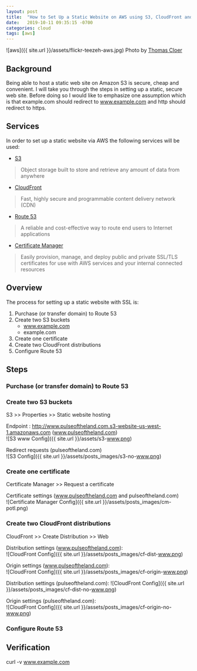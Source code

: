 ```yaml
---
layout: post
title:  "How to Set Up a Static Website on AWS using S3, CloudFront and Route 53"
date:   2019-10-11 09:35:15 -0700
categories: cloud
tags: [aws]
---
```

![aws]({{ site.url }}/assets/flickr-teezeh-aws.jpg)
Photo by [Thomas Cloer](https://www.flickr.com/photos/teezeh/15670725648/)

## Background
Being able to host a static web site on Amazon S3 is secure, cheap and convenient. I will take you through the steps in setting up a static, secure web site. Before doing so I would like to emphasize one assumption which is that example.com should redirect to www.example.com and http should redirect to https.

## Services
In order to set up a static website via AWS the following services will be used:
* [S3](https://aws.amazon.com/s3/)
> Object storage built to store and retrieve any amount of data from anywhere 

* [CloudFront](https://aws.amazon.com/cloudfront/)
> Fast, highly secure and programmable content delivery network (CDN)

* [Route 53](https://aws.amazon.com/route53/)
> A reliable and cost-effective way to route end users to Internet applications

* [Certificate Manager](https://aws.amazon.com/certificate-manager/)
> Easily provision, manage, and deploy public and private SSL/TLS certificates for use with AWS services and your internal connected resources

## Overview
The process for setting up a static website with SSL is:
1. Purchase (or transfer domain) to Route 53
2. Create two S3 buckets
    * www.example.com
    * example.com
3. Create one certificate
4. Create two CloudFront distributions
5. Configure Route 53

## Steps
### Purchase (or transfer domain) to Route 53

### Create two S3 buckets
S3 >> Properties >> Static website hosting  

Endpoint : http://www.pulseoftheland.com.s3-website-us-west-1.amazonaws.com (www.pulseoftheland.com)  
![S3 www Config]({{ site.url }}/assets/s3-www.png)

Redirect requests (pulseoftheland.com)  
![S3 Config]({{ site.url }}/assets/posts_images/s3-no-www.png)

### Create one certificate
Certificate Manager >> Request a certificate  

Certificate settings (www.pulseoftheland.com and pulseoftheland.com)  
![Certificate Manager Config]({{ site.url }}/assets/posts_images/cm-potl.png)

### Create two CloudFront distributions
CloudFront >> Create Distribution >> Web  

Distribution settings (www.pulseoftheland.com):  
![CloudFront Config]({{ site.url }}/assets/posts_images/cf-dist-www.png)

Origin settings (www.pulseoftheland.com):  
![CloudFront Config]({{ site.url }}/assets/posts_images/cf-origin-www.png)

Distribution settings (pulseoftheland.com):
![CloudFront Config]({{ site.url }}/assets/posts_images/cf-dist-no-www.png)

Origin settings (pulseoftheland.com):  
![CloudFront Config]({{ site.url }}/assets/posts_images/cf-origin-no-www.png)

### Configure Route 53


## Verification
curl -v www.example.com